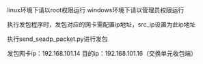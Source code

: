 linux环境下请以root权限运行     windows环境下请以管理员权限运行

执行发包程序时，发包对应的网卡需配置ip地址，src_ip设置为此ip地址

执行send_seadp_packet.py进行发包

发包网卡ip：192.168.101.14   目的ip：192.168.101.16（交换单元收包端）